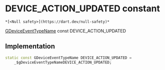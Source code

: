 


# DEVICE_ACTION_UPDATED constant




    *[<Null safety>](https://dart.dev/null-safety)*


[GDeviceEventTypeName](../../third_party_yonomi_graphql_schema___generated___schema.docs.schema.gql/GDeviceEventTypeName-class.md) const DEVICE_ACTION_UPDATED
  







## Implementation

```dart
static const GDeviceEventTypeName DEVICE_ACTION_UPDATED =
    _$gDeviceEventTypeNameDEVICE_ACTION_UPDATED;


```







